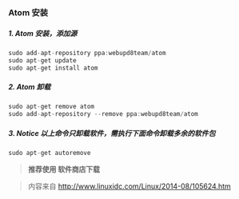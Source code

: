 ### Atom 安装
##### 1. Atom 安装，添加源
```cpp
sudo add-apt-repository ppa:webupd8team/atom
sudo apt-get update
sudo apt-get install atom
```
##### 2. Atom 卸载
```cpp
sudo apt-get remove atom
sudo add-apt-repository --remove ppa:webupd8team/atom
```
##### 3. Notice 以上命令只卸载软件，需执行下面命令卸载多余的软件包
```cpp
sudo apt-get autoremove
```
> **推荐使用 软件商店下载**

> 内容来自 http://www.linuxidc.com/Linux/2014-08/105624.htm
